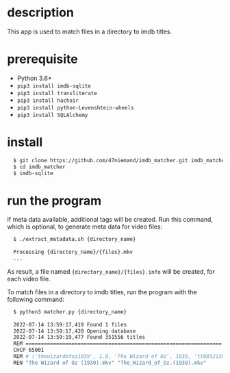 # description

This app is used to match files in a directory to imdb titles. 

# prerequisite

- Python 3.6+
- ```pip3 install imdb-sqlite```
- ```pip3 install transliterate```
- ```pip3 install hachoir```
- ```pip3 install python-Levenshtein-wheels```
- ```pip3 install SQLAlchemy```

# install

```bash
  $ git clone https://github.com/47niemand/imdb_matcher.git imdb_matcher
  $ cd imdb_matcher 
  $ imdb-sqlite
```

# run the program

If meta data available, additional tags will be created. Run this command, which is optional, to generate meta data for video files:

```bash
  $ ./extract_metadata.sh {directory_name}
  
  Processing {directory_name}/{files}.mkv
  ...
```

As result, a file named ```{directory_name}/{files}.info``` will be created, for each video file.

To match files in a directory to imdb titles, run the program with the following command:

```bash
  $ python3 matcher.py {directory_name}
  
  2022-07-14 13:59:17,419 Found 1 files
  2022-07-14 13:59:17,420 Opening database
  2022-07-14 13:59:19,477 Found 351556 titles
  REM ================================================================
  CHCP 65001
  REM # ('thewizardofoz1939', 1.0, 'The Wizard of Oz', 1939, 'tt0032138')
  REN "The Wizard of Oz (1939).mkv" "The_Wizard_of_Oz.(1939).mkv"   
```
